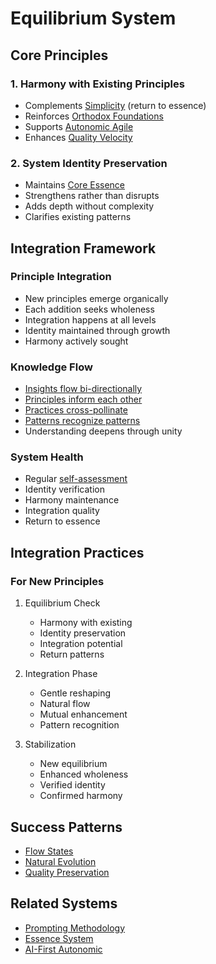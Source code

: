 # Equilibrium System

## Core Principles

### 1. Harmony with Existing Principles
- Complements [Simplicity](essence.md) (return to essence)
- Reinforces [Orthodox Foundations](../../gauntlet/patterns/orthodox.md)
- Supports [Autonomic Agile](../systems/autonomic.md)
- Enhances [Quality Velocity](../../gauntlet/practices/quality.md)

### 2. System Identity Preservation
- Maintains [Core Essence](essence.md)
- Strengthens rather than disrupts
- Adds depth without complexity
- Clarifies existing patterns

## Integration Framework

### Principle Integration
- New principles emerge organically
- Each addition seeks wholeness
- Integration happens at all levels
- Identity maintained through growth
- Harmony actively sought

### Knowledge Flow
- [Insights flow bi-directionally](../../brainlifts/patterns/flow.md)
- [Principles inform each other](../../gauntlet/patterns/principles.md)
- [Practices cross-pollinate](../../gauntlet/practices/integration.md)
- [Patterns recognize patterns](../../gauntlet/patterns/recognition.md)
- Understanding deepens through unity

### System Health
- Regular [self-assessment](../../gauntlet/practices/assessment.md)
- Identity verification
- Harmony maintenance
- Integration quality
- Return to essence

## Integration Practices

### For New Principles
1. Equilibrium Check
   - Harmony with existing
   - Identity preservation
   - Integration potential
   - Return patterns

2. Integration Phase
   - Gentle reshaping
   - Natural flow
   - Mutual enhancement
   - Pattern recognition

3. Stabilization
   - New equilibrium
   - Enhanced wholeness
   - Verified identity
   - Confirmed harmony

## Success Patterns
- [Flow States](../../gauntlet/practices/flow.md)
- [Natural Evolution](../../gauntlet/patterns/evolution.md)
- [Quality Preservation](../../gauntlet/practices/quality.md)

## Related Systems
- [Prompting Methodology](prompting.md)
- [Essence System](essence.md)
- [AI-First Autonomic](../systems/autonomic.md) 
